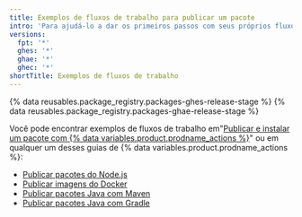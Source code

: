 ```yaml
---
title: Exemplos de fluxos de trabalho para publicar um pacote
intro: 'Para ajudá-lo a dar os primeiros passos com seus próprios fluxos de trabalho personalizados, revise alguns exemplos de fluxos de trabalho para publicação de pacotes.'
versions:
  fpt: '*'
  ghes: '*'
  ghae: '*'
  ghec: '*'
shortTitle: Exemplos de fluxos de trabalho
---
```


{% data reusables.package_registry.packages-ghes-release-stage %}
{% data reusables.package_registry.packages-ghae-release-stage %}

Você pode encontrar exemplos de fluxos de trabalho em"[Publicar e instalar um pacote com {% data variables.product.prodname_actions %}](/packages/managing-github-packages-using-github-actions-workflows/publishing-and-installing-a-package-with-github-actions)" ou em qualquer um desses guias de {% data variables.product.prodname_actions %}:

  - [Publicar pacotes do Node.js](/actions/guides/publishing-nodejs-packages)
  - [Publicar imagens do Docker](/actions/guides/publishing-docker-images)
  - [Publicar pacotes Java com Maven](/actions/guides/publishing-java-packages-with-maven)
  - [Publicar pacotes Java com Gradle](/actions/guides/publishing-java-packages-with-gradle)
